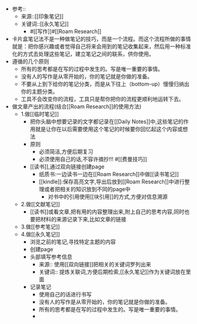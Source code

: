 - 参考::
    - 来源::[[印象笔记]]
    - 关键词::[[永久笔记]]
        - #[[写作]]#[[Roam Research]]
- 卡片盒笔记法不是一种做笔记的技巧，而是一个流程。而这个流程所做的事情就是：把你感兴趣或者觉得自己将来会用到的笔记收集起来，然后用一种标准化的方式去处理这些笔记，建立笔记之间的联系，供你使用。
- 遵循的几个原则
    - 所有的思考都是在写的过程中发生的。写是唯一重要的事情。
    - 没有人的写作是从零开始的，你的笔记就是你做的准备。
    - 不要从上到下给你的笔记分类，而是从下往上（bottom-up）慢慢归纳出你的主题分类。
    - 工具不会改变你的流程，工具只是帮你把你的流程更顺利地运转下去。
- 做文章产出的流程(结合[[Roam Research]]的使用方法)
    - 1.做[[临时笔记]]
        - 把你头脑中想要记录的文字都记录在[[Daily Notes]]中,这些笔记的作用就是让你在以后需要使用这个笔记的时候要你回忆起这个内容或想法
        - 原则
            - 必须简洁,方便后期复习
            - 必须使用自己的话,不容许摘抄!!! #[[费曼技巧]]
        - [[读书]],通过双向链接创建page
            - 纸质书:一边读书一边在[[Roam Research]]中做[[读书笔记]]
            - [[kindle]]:保存高亮文字,导出后放到[[Roam Research]]中进行整理或者把相关的知识放到不同的page中
                - 对书中的引用使用[[块引用]]的方式,方便对信息溯源
    - 2.做[[文献笔记]]
        - [[读书]]或看文章,把有用的内容整理出来,附上自己的思考内容,同时也要把材料的来源记录下来,比如文章的链接
    - 3.做[[参考笔记]]
    - 4.做[[永久笔记]]
        - 浏览之前的笔记,寻找特定主题的内容
        - 创建page
        - 头部填写参考信息
            - 来源:: 使用[[双向链接]]把相关的关键词罗列出来
            - 关键词:: 提炼关联词,方便后期检索,[[永久笔记]]作为关键词放在里面
        - 记录笔记
            - 使用自己的话进行书写
            - 没有人的写作是从零开始的，你的笔记就是你做的准备。
            - 所有的思考都是在写的过程中发生的。写是唯一重要的事情。
            - 
